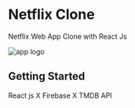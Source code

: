 # Netflix Clone

Netflix Web App Clone with React Js

![app logo]([https://static.wikia.nocookie.net/logopedia/images/8/83/Srilanka_logo.png/revision/latest?cb=20150502050036](https://i.pcmag.com/imagery/reviews/05cItXL96l4LE9n02WfDR0h-5.fit_scale.size_760x427.v1582751026.png))

## Getting Started

React js X Firebase X TMDB API
